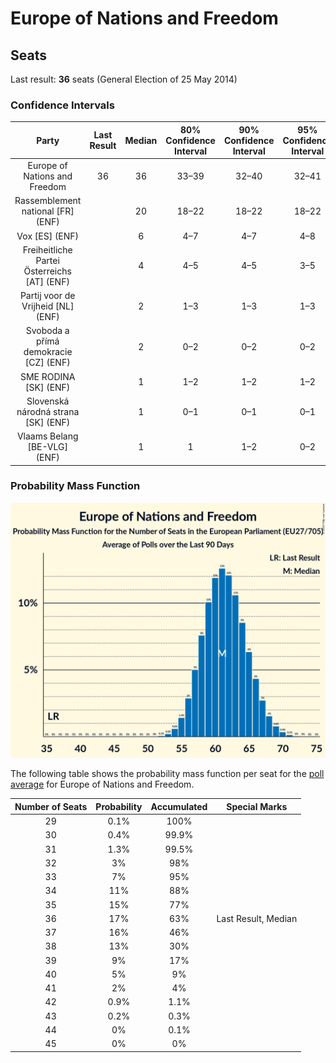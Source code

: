 # Europe of Nations and Freedom

## Seats

Last result: **36** seats (General Election of 25 May 2014)

### Confidence Intervals

| Party | Last Result | Median | 80% Confidence Interval | 90% Confidence Interval | 95% Confidence Interval | 99% Confidence Interval |
|:-----:|:-----------:|:------:|:-----------------------:|:-----------------------:|:-----------------------:|:-----------------------:|
| Europe of Nations and Freedom | 36 | 36 | 33–39 | 32–40 | 32–41 | 30–42 |
| Rassemblement national [FR] (ENF) | | 20 | 18–22 | 18–22 | 18–22 | 17–23 |
| Vox [ES] (ENF) | | 6 | 4–7 | 4–7 | 4–8 | 3–9 |
| Freiheitliche Partei Österreichs [AT] (ENF) | | 4 | 4–5 | 4–5 | 3–5 | 3–5 |
| Partij voor de Vrijheid [NL] (ENF) | | 2 | 1–3 | 1–3 | 1–3 | 1–3 |
| Svoboda a přímá demokracie [CZ] (ENF) | | 2 | 0–2 | 0–2 | 0–2 | 0–3 |
| SME RODINA [SK] (ENF) | | 1 | 1–2 | 1–2 | 1–2 | 1–2 |
| Slovenská národná strana [SK] (ENF) | | 1 | 0–1 | 0–1 | 0–1 | 0–1 |
| Vlaams Belang [BE-VLG] (ENF) | | 1 | 1 | 1–2 | 0–2 | 0–2 |

### Probability Mass Function

![Graph with seats probability mass function not yet produced](average-2019-04-15-seats-pmf-europeofnationsandfreedom.png "Seats Probability Mass Function")

The following table shows the probability mass function per seat for the [poll average](average-2019-04-15.html) for Europe of Nations and Freedom.

| Number of Seats | Probability | Accumulated | Special Marks |
|:---------------:|:-----------:|:-----------:|:-------------:|
| 29 | 0.1% | 100% |  |
| 30 | 0.4% | 99.9% |  |
| 31 | 1.3% | 99.5% |  |
| 32 | 3% | 98% |  |
| 33 | 7% | 95% |  |
| 34 | 11% | 88% |  |
| 35 | 15% | 77% |  |
| 36 | 17% | 63% | Last Result, Median |
| 37 | 16% | 46% |  |
| 38 | 13% | 30% |  |
| 39 | 9% | 17% |  |
| 40 | 5% | 9% |  |
| 41 | 2% | 4% |  |
| 42 | 0.9% | 1.1% |  |
| 43 | 0.2% | 0.3% |  |
| 44 | 0% | 0.1% |  |
| 45 | 0% | 0% |  |


